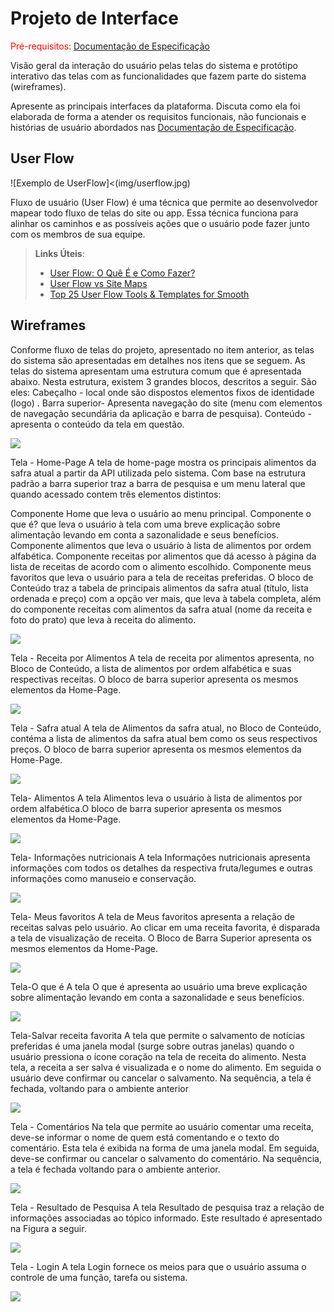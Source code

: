 
# Projeto de Interface

<span style="color:red">Pré-requisitos: <a href="2-Especificação do Projeto.md"> Documentação de Especificação</a></span>

Visão geral da interação do usuário pelas telas do sistema e protótipo interativo das telas com as funcionalidades que fazem parte do sistema (wireframes).

 Apresente as principais interfaces da plataforma. Discuta como ela foi elaborada de forma a atender os requisitos funcionais, não funcionais e histórias de usuário abordados nas <a href="2-Especificação do Projeto.md"> Documentação de Especificação</a>.

## User Flow

![Exemplo de UserFlow]<(img/userflow.jpg)

Fluxo de usuário (User Flow) é uma técnica que permite ao desenvolvedor mapear todo fluxo de telas do site ou app. Essa técnica funciona para alinhar os caminhos e as possíveis ações que o usuário pode fazer junto com os membros de sua equipe.

> **Links Úteis**:
> - [User Flow: O Quê É e Como Fazer?](https://medium.com/7bits/fluxo-de-usu%C3%A1rio-user-flow-o-que-%C3%A9-como-fazer-79d965872534)
> - [User Flow vs Site Maps](http://designr.com.br/sitemap-e-user-flow-quais-as-diferencas-e-quando-usar-cada-um/)
> - [Top 25 User Flow Tools & Templates for Smooth](https://www.mockplus.com/blog/post/user-flow-tools)


## Wireframes


Conforme fluxo de telas do projeto, apresentado no item anterior, as telas do sistema são apresentadas em detalhes nos itens que se seguem. As telas do sistema apresentam uma estrutura comum que é apresentada abaixo. Nesta estrutura, existem 3 grandes blocos, descritos a seguir. São eles:
Cabeçalho - local onde são dispostos elementos fixos de identidade (logo) . 
Barra superior- Apresenta navegação do site (menu com elementos de navegação secundária da aplicação e barra de pesquisa).
Conteúdo - apresenta o conteúdo da tela em questão.
 
<img src="../img/site.png">

Tela - Home-Page
A tela de home-page mostra os principais alimentos da safra atual a partir da API utilizada pelo sistema.
Com base na estrutura padrão a barra superior traz a barra de pesquisa e um menu lateral que quando acessado contem três elementos distintos:

Componente Home que leva o usuário ao menu principal.
Componente o que é? que leva o usuário à tela com uma breve explicação sobre alimentação levando em conta a sazonalidade e seus benefícios.
Componente alimentos que leva o usuário à lista de alimentos por ordem alfabética.
Componente receitas por alimentos que dá acesso à página da lista de receitas de acordo com o alimento escolhido.
Componente meus favoritos que leva o usuário para a tela de receitas preferidas.
O bloco de Conteúdo traz a tabela de principais alimentos da safra atual (título, lista ordenada e preço) com a opção ver mais, que leva à tabela completa, além do componente receitas com alimentos da safra atual (nome da receita e foto do prato) que leva à receita do alimento.

<img src="..img/home.png">


Tela - Receita por Alimentos
A tela de receita por alimentos apresenta, no Bloco de Conteúdo, a lista de alimentos por ordem alfabética e suas respectivas receitas. O bloco de barra superior apresenta os mesmos elementos da Home-Page. 

<img src="..img/receitasporalimento.png">


Tela - Safra atual
A tela de Alimentos da safra atual, no Bloco de Conteúdo, contéma a lista de alimentos da safra atual bem como os seus respectivos preços. O bloco de barra superior apresenta os mesmos elementos da Home-Page. 

<img src="..img/safraatual.png">



Tela- Alimentos
A tela Alimentos  leva o usuário à lista de alimentos  por ordem alfabética.O bloco de barra superior apresenta os mesmos elementos da Home-Page. 

<img src="../img/alimentosordemalfabetica.png">


Tela- Informações nutricionais
A tela Informações nutricionais apresenta informações com todos os detalhes da respectiva fruta/legumes e outras informações como manuseio e conservação.

<img src="../img/informaçoesnutricionais.png">



Tela- Meus favoritos
A tela de Meus favoritos apresenta a relação de receitas salvas pelo usuário. Ao clicar em uma receita favorita, é disparada a tela de visualização de receita. O Bloco de Barra Superior apresenta os mesmos elementos da Home-Page. 

<img src="../img/meusfavoritos.png">


Tela-O que é
A tela O que é apresenta ao usuário uma breve explicação sobre alimentação levando em conta a sazonalidade e seus benefícios.

<img src="../img/oquee.png">


Tela-Salvar receita favorita
A tela que permite o salvamento de notícias preferidas é uma janela modal (surge sobre outras janelas) quando o usuário pressiona o ícone coração na tela de receita do alimento. Nesta tela, a receita a ser salva é visualizada e o nome do alimento. Em seguida o usuário deve confirmar ou cancelar o salvamento. Na sequência, a tela é fechada, voltando para o ambiente anterior

<img src="../img/salvarfavorita.png">


Tela - Comentários
Na tela que permite ao usuário comentar uma receita, deve-se informar o nome de quem está comentando e o texto do comentário. Esta tela é exibida na forma de uma janela modal. Em seguida, deve-se confirmar ou cancelar o salvamento do comentário. Na sequência, a tela é fechada voltando para o ambiente anterior.

<img src="../img/comentario.png">



Tela - Resultado de Pesquisa
A tela Resultado de pesquisa traz a relação de informações associadas ao tópico informado. Este resultado é apresentado na Figura a seguir.

<img src="../img/pesquisar.png">


Tela - Login
A tela Login fornece os meios para que o usuário assuma o controle de uma função, tarefa ou sistema.

<img src="../img/login.png">

